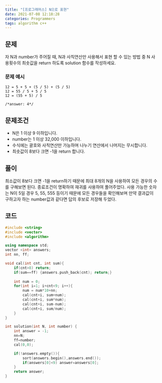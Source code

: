 ```yaml
---
title: "[프로그래머스] N으로 표현"
date: 2021-07-08 12:18:28
categories: Programmers
tags: algorithm c++
---
```


## 문제

자 N과 number가 주어질 때, N과 사칙연산만 사용해서 표현 할 수 있는 방법 중 N 사용횟수의 최솟값을 return 하도록 solution 함수를 작성하세요.

### 문제 예시

```
12 = 5 + 5 + (5 / 5) + (5 / 5)
12 = 55 / 5 + 5 / 5
12 = (55 + 5) / 5       

/*answer: 4*/
```


## 문제조건

- N은 1 이상 9 이하입니다.
- number는 1 이상 32,000 이하입니다.
- 수식에는 괄호와 사칙연산만 가능하며 나누기 연산에서 나머지는 무시합니다.
- 최솟값이 8보다 크면 -1을 return 합니다.

## 풀이

최소값이 8보다 크면 -1을 return하기 때문에 최대 8개의 N을 사용하여 모든 경우의 수를 구해보면 된다. 종료조건이 명확하여 재귀를 사용하여 풀어주었다. 사용 가능한 숫자는 N이 5일 경우 5, 55, 555 등이기 때문에 모든 경우들을 확인해보며 만약 결과값이 구하고자 하는 number값과 같다면 답의 후보로 저장해 두었다.

## 코드

```cpp
#include <string>
#include <vector>
#include <algorithm>

using namespace std;
vector <int> answers;
int nn, ff;

void cal(int cnt, int sum){
    if(cnt>8) return;
    if(sum==ff) {answers.push_back(cnt); return;}
    
    int num = 0;
    for(int i=1; i+cnt<9; i++){
        num = num*10+nn;
        cal(cnt+i, sum+num);
        cal(cnt+i, sum*num);
        cal(cnt+i, sum-num);
        cal(cnt+i, sum/num);  
    }
}

int solution(int N, int number) {
    int answer = -1;
    nn=N;
    ff=number;
    cal(0,0);

    if(!answers.empty()){
        sort(answers.begin(),answers.end());
        if(answers[0]<9) answer=answers[0];
    }
    return answer;
}
```
